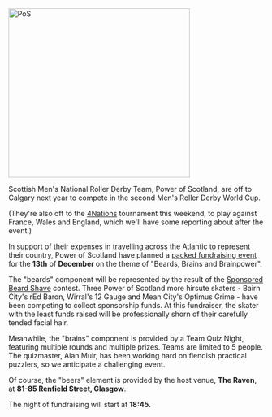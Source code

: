 <html><body><img class=" size-full wp-image-4845 aligncenter" src="/2015/08/pos.jpg" alt="PoS" width="357" height="333">

Scottish Men's National Roller Derby Team, Power of Scotland, are off to Calgary next year to compete in the second Men's Roller Derby World Cup.

(They're also off to the <a href="https://www.facebook.com/4NRDC/">4Nations</a> tournament this weekend, to play against France, Wales and England, which we'll have some reporting about after the event.)

In support of their expenses in travelling across the Atlantic to represent their country, Power of Scotland have planned a <a href="https://www.facebook.com/events/432571486927246/">packed fundraising event</a> for the <strong>13th</strong> of <strong>December </strong>on the theme of "Beards, Brains and Brainpower".

The "beards" component will be represented by the result of the <a href="https://www.gofundme.com/posbestbeard">Sponsored Beard Shave</a> contest. Three Power of Scotland more hirsute skaters - Bairn City's rEd Baron, Wirral's 12 Gauge and Mean City's Optimus Grime - have been competing to collect sponsorship funds. At this fundraiser, the skater with the least funds raised will be professionally shorn of their carefully tended facial hair.

Meanwhile, the "brains" component is provided by a Team Quiz Night, featuring multiple rounds and multiple prizes. Teams are limited to 5 people. The quizmaster, Alan Muir, has been working hard on fiendish practical puzzlers, so we anticipate a challenging event.

Of course, the "beers" element is provided by the host venue, <strong>The Raven</strong>, at <strong>81-85 Renfield Street, Glasgow</strong>.

The night of fundraising will start at <strong>18:45.</strong></body></html>
